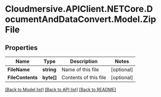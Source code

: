 # Cloudmersive.APIClient.NETCore.DocumentAndDataConvert.Model.ZipFile
## Properties

Name | Type | Description | Notes
------------ | ------------- | ------------- | -------------
**FileName** | **string** | Name of this file | [optional] 
**FileContents** | **byte[]** | Contents of this file | [optional] 

[[Back to Model list]](../README.md#documentation-for-models) [[Back to API list]](../README.md#documentation-for-api-endpoints) [[Back to README]](../README.md)

